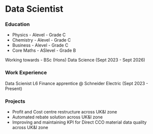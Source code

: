 # Data Scientist

### Education
* Physics - Alevel - Grade C
* Chemistry - Alevel - Grade C
* Business - Alevel - Grade C
* Core Maths - ASlevel - Grade B

Working towards - BSc (Hons) Data Science (Sept 2023 - Sept 2026)

### Work Experience
Data Scienist L6 Finance apprentice @ Schneider Electric (Sept 2023 - Present)

### Projects
* Profit and Cost centre restructure across UK&I zone
* Automated rebate solution across UK&I zone
* Improving and maintaining KPI for Direct CCO material data quality across UK&I zone






